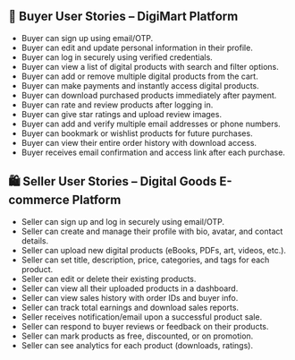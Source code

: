## 📌 Buyer User Stories – DigiMart Platform

- Buyer can sign up using email/OTP.
- Buyer can edit and update personal information in their profile.
- Buyer can log in securely using verified credentials.
- Buyer can view a list of digital products with search and filter options.
- Buyer can add or remove multiple digital products from the cart.
- Buyer can make payments and instantly access digital products.
- Buyer can download purchased products immediately after payment.
- Buyer can rate and review products after logging in.
- Buyer can give star ratings and upload review images.
- Buyer can add and verify multiple email addresses or phone numbers.
- Buyer can bookmark or wishlist products for future purchases.
- Buyer can view their entire order history with download access.
- Buyer receives email confirmation and access link after each purchase.



## 🛍️ Seller User Stories – Digital Goods E-commerce Platform

- Seller can sign up and log in securely using email/OTP.
- Seller can create and manage their profile with bio, avatar, and contact details.
- Seller can upload new digital products (eBooks, PDFs, art, videos, etc.).
- Seller can set title, description, price, categories, and tags for each product.
- Seller can edit or delete their existing products.
- Seller can view all their uploaded products in a dashboard.
- Seller can view sales history with order IDs and buyer info.
- Seller can track total earnings and download sales reports.
- Seller receives notification/email upon a successful product sale.
- Seller can respond to buyer reviews or feedback on their products.
- Seller can mark products as free, discounted, or on promotion.
- Seller can see analytics for each product (downloads, ratings).